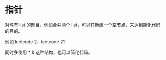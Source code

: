 # 指针

对与有 list 的题目，例如合并两个 list，可以在新建一个空节点，来达到简化代码的目的。

例如 leetcode 2、leetcode 21

同时多使用 * & 这种结构，也可以简化代码。
